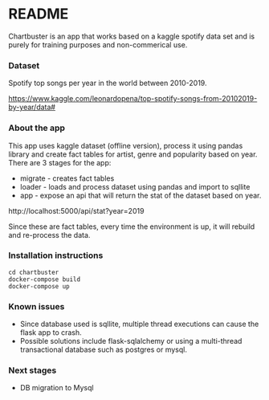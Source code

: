# README #

Chartbuster is an app that works based on a kaggle spotify data set and is purely for training purposes and non-commerical use.

### Dataset ###

Spotify top songs per year in the world between 2010-2019.

https://www.kaggle.com/leonardopena/top-spotify-songs-from-20102019-by-year/data#


### About the app ###

This app uses kaggle dataset (offline version), process it using pandas library and create fact tables for artist, genre and popularity based on year. There are 3 stages for the app:

* migrate - creates fact tables
* loader - loads and process dataset using pandas and import to sqllite
* app - expose an api that will return the stat of the dataset based on year.

http://localhost:5000/api/stat?year=2019

Since these are fact tables, every time the environment is up, it will rebuild and re-process the data.

### Installation instructions ###

~~~~
cd chartbuster
docker-compose build
docker-compose up
~~~~

### Known issues ###

* Since database used is sqllite, multiple thread executions can cause the flask app to crash.
* Possible solutions include flask-sqlalchemy or using a multi-thread transactional database such as postgres or mysql.

### Next stages
* DB migration to Mysql
